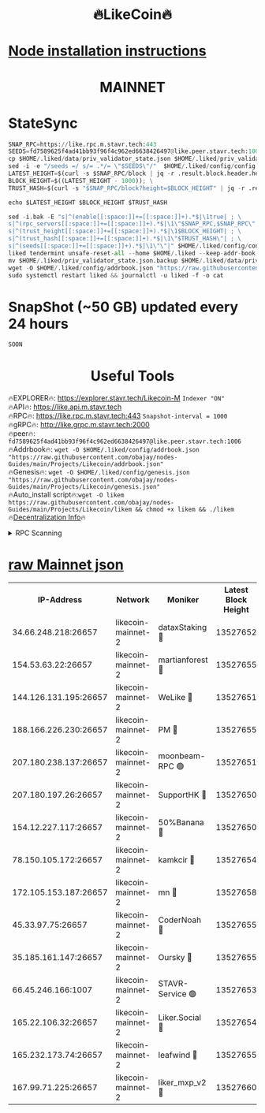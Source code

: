 <h1 align="center"> 🔥LikeCoin🔥</h1>

[Node installation instructions](https://github.com/obajay/nodes-Guides/tree/main/Projects/Likecoin)
=
<h1 align="center"> MAINNET</h1>

# StateSync
```python
SNAP_RPC=https://like.rpc.m.stavr.tech:443
SEEDS=fd7589625f4ad41bb93f96f4c962ed6638426497@like.peer.stavr.tech:1006
cp $HOME/.liked/data/priv_validator_state.json $HOME/.liked/priv_validator_state.json.backup
sed -i -e "/seeds =/ s/= .*/= \"$SEEDS\"/"  $HOME/.liked/config/config.toml
LATEST_HEIGHT=$(curl -s $SNAP_RPC/block | jq -r .result.block.header.height); \
BLOCK_HEIGHT=$((LATEST_HEIGHT - 1000)); \
TRUST_HASH=$(curl -s "$SNAP_RPC/block?height=$BLOCK_HEIGHT" | jq -r .result.block_id.hash)

echo $LATEST_HEIGHT $BLOCK_HEIGHT $TRUST_HASH

sed -i.bak -E "s|^(enable[[:space:]]+=[[:space:]]+).*$|\1true| ; \
s|^(rpc_servers[[:space:]]+=[[:space:]]+).*$|\1\"$SNAP_RPC,$SNAP_RPC\"| ; \
s|^(trust_height[[:space:]]+=[[:space:]]+).*$|\1$BLOCK_HEIGHT| ; \
s|^(trust_hash[[:space:]]+=[[:space:]]+).*$|\1\"$TRUST_HASH\"| ; \
s|^(seeds[[:space:]]+=[[:space:]]+).*$|\1\"\"|" $HOME/.liked/config/config.toml
liked tendermint unsafe-reset-all --home $HOME/.liked --keep-addr-book
mv $HOME/.liked/priv_validator_state.json.backup $HOME/.liked/data/priv_validator_state.json
wget -O $HOME/.liked/config/addrbook.json "https://raw.githubusercontent.com/obajay/nodes-Guides/main/Projects/Likecoin/addrbook.json"
sudo systemctl restart liked && journalctl -u liked -f -o cat
```
# SnapShot (~50 GB) updated every 24 hours
```python
SOON
```

 <h1 align="center"> Useful Tools</h1>

🔥EXPLORER🔥:     https://explorer.stavr.tech/Likecoin-M        `Indexer "ON"` \
🔥API🔥:          https://like.api.m.stavr.tech \
🔥RPC🔥:          https://like.rpc.m.stavr.tech:443              `Snapshot-interval = 1000` \
🔥gRPC🔥:         http://like.grpc.m.stavr.tech:2000 \
🔥peer🔥:         `fd7589625f4ad41bb93f96f4c962ed6638426497@like.peer.stavr.tech:1006` \
🔥Addrbook🔥:  `wget -O $HOME/.liked/config/addrbook.json "https://raw.githubusercontent.com/obajay/nodes-Guides/main/Projects/Likecoin/addrbook.json"` \
🔥Genesis🔥:  `wget -O $HOME/.liked/config/genesis.json "https://raw.githubusercontent.com/obajay/nodes-Guides/main/Projects/Likecoin/genesis.json"` \
🔥Auto_install script🔥:`wget -O likem https://raw.githubusercontent.com/obajay/nodes-Guides/main/Projects/Likecoin/likem && chmod +x likem && ./likem` \
🔥[Decentralization Info](https://github.com/obajay/StateSync-snapshots/tree/main/Projects/Likecoin/Decentralization)🔥


<details>
<summary>RPC Scanning</summary>

<h2 align="center"> We scan nodes in real time every 4 hours. And we provide the final result of RPC endpoints.
We cannot influence the operation of these nodes in any way. </h2>


```python
If Voting Power is higher than 0 --> then the Node is a validator of the network and may be subject to attack and be a potential threat to the chain.
```
```python
We marked such validators with a red symbol
```

</details>

[raw Mainnet json](https://rpc-check.likem.stavr.tech/likem/rpc-likem-result.json)
=


<table><tr><th>IP-Address</th><th>Network</th><th>Moniker</th><th>Latest Block Height</th><th>Earliest Block Height</th><th>Catching Up</th><th>Tx Index</th><th>Voting Power</th><th>Scan Time</th></tr><tr><td>34.66.248.218:26657</td><td>likecoin-mainnet-2</td><td>dataxStaking 🔴</td><td>13527652</td><td>1</td><td>False</td><td>on</td><td>21817695910</td><td>2024-03-14T21:48:41.341879012UTC</td></tr><tr><td>154.53.63.22:26657</td><td>likecoin-mainnet-2</td><td>martianforest 🔴</td><td>13527655</td><td>1</td><td>False</td><td>on</td><td>671130449</td><td>2024-03-14T21:48:59.459702147UTC</td></tr><tr><td>144.126.131.195:26657</td><td>likecoin-mainnet-2</td><td>WeLike 🔴</td><td>13527651</td><td>5101130</td><td>False</td><td>on</td><td>115880133924</td><td>2024-03-14T21:48:34.573117014UTC</td></tr><tr><td>188.166.226.230:26657</td><td>likecoin-mainnet-2</td><td>PM 🔴</td><td>13527655</td><td>7730955</td><td>False</td><td>on</td><td>24821000113</td><td>2024-03-14T21:49:01.014339374UTC</td></tr><tr><td>207.180.238.137:26657</td><td>likecoin-mainnet-2</td><td>moonbeam-RPC 🟢</td><td>13527651</td><td>9234583</td><td>False</td><td>on</td><td>0</td><td>2024-03-14T21:48:31.826629122UTC</td></tr><tr><td>207.180.197.26:26657</td><td>likecoin-mainnet-2</td><td>SupportHK 🔴</td><td>13527650</td><td>12089921</td><td>False</td><td>on</td><td>8671686641</td><td>2024-03-14T21:48:26.790227058UTC</td></tr><tr><td>154.12.227.117:26657</td><td>likecoin-mainnet-2</td><td>50%Banana 🔴</td><td>13527650</td><td>12611811</td><td>False</td><td>on</td><td>751034009</td><td>2024-03-14T21:48:31.556660865UTC</td></tr><tr><td>78.150.105.172:26657</td><td>likecoin-mainnet-2</td><td>kamkcir 🔴</td><td>13527654</td><td>12655255</td><td>False</td><td>on</td><td>416852848</td><td>2024-03-14T21:48:51.541463432UTC</td></tr><tr><td>172.105.153.187:26657</td><td>likecoin-mainnet-2</td><td>mn 🔴</td><td>13527658</td><td>12683911</td><td>False</td><td>off</td><td>29100049598</td><td>2024-03-14T21:49:15.951769045UTC</td></tr><tr><td>45.33.97.75:26657</td><td>likecoin-mainnet-2</td><td>CoderNoah 🔴</td><td>13527655</td><td>12741110</td><td>False</td><td>on</td><td>19324540279</td><td>2024-03-14T21:48:57.543696121UTC</td></tr><tr><td>35.185.161.147:26657</td><td>likecoin-mainnet-2</td><td>Oursky 🔴</td><td>13527655</td><td>12887155</td><td>False</td><td>on</td><td>28516165361</td><td>2024-03-14T21:48:58.558359703UTC</td></tr><tr><td>66.45.246.166:1007</td><td>likecoin-mainnet-2</td><td>STAVR-Service 🟢</td><td>13527653</td><td>13292630</td><td>False</td><td>on</td><td>0</td><td>2024-03-14T21:48:48.576394232UTC</td></tr><tr><td>165.22.106.32:26657</td><td>likecoin-mainnet-2</td><td>Liker.Social 🔴</td><td>13527654</td><td>13405629</td><td>False</td><td>on</td><td>48530469606</td><td>2024-03-14T21:48:53.088285101UTC</td></tr><tr><td>165.232.173.74:26657</td><td>likecoin-mainnet-2</td><td>leafwind 🔴</td><td>13527655</td><td>13441800</td><td>False</td><td>off</td><td>42480222919</td><td>2024-03-14T21:48:56.904001241UTC</td></tr><tr><td>167.99.71.225:26657</td><td>likecoin-mainnet-2</td><td>liker_mxp_v2 🔴</td><td>13527660</td><td>13526606</td><td>False</td><td>off</td><td>26775045546</td><td>2024-03-14T21:49:25.623691666UTC</td></tr></table>
